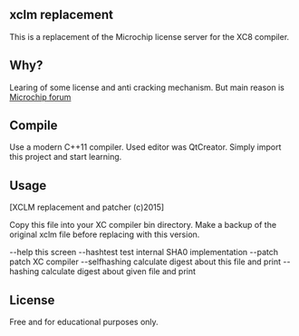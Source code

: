 ## xclm replacement
This is a replacement of the Microchip license server for the XC8 compiler.

## Why?
Learing of some license and anti cracking mechanism. 
But main reason is [Microchip forum](http://www.microchip.com/forums/FindPost/707298)

## Compile
Use a modern C++11 compiler. Used editor was QtCreator. Simply import this project and start learning.

## Usage
[XCLM replacement and patcher (c)2015]

Copy this file into your XC compiler bin directory. Make a backup of the original xclm file before replacing with this version.

--help             this screen
--hashtest         test internal SHA0 implementation
--patch            patch XC compiler
--selfhashing      calculate digest about this file and print
--hashing <file>   calculate digest about given file and print

## License
Free and for educational purposes only.

